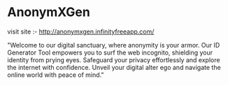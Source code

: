 # AnonymXGen
visit site :-  http://anonymxgen.infinityfreeapp.com/

"Welcome to our digital sanctuary, where anonymity is your armor. Our ID Generator Tool empowers you to surf the web incognito, shielding your identity from prying eyes. Safeguard your privacy effortlessly and explore the internet with confidence. Unveil your digital alter ego and navigate the online world with peace of mind."
